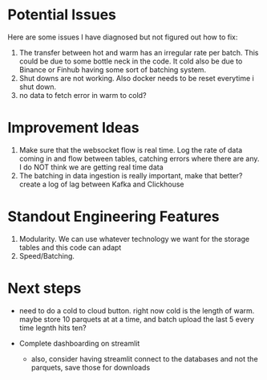 # Potential Issues
Here are some issues I have diagnosed but not figured out how to fix:
1. The transfer between hot and warm has an irregular rate per batch. This could be due to some bottle neck in the code. It cold also be due to Binance or Finhub having some sort of batching system.
2. Shut downs are not working. Also docker needs to be reset everytime i shut down.
3. no data to fetch error in warm to cold?

# Improvement Ideas
1. Make sure that the websocket flow is real time. Log the rate of data coming in and flow between tables, catching errors where there are any. I do NOT think we are getting real time data
2. The batching in data ingestion is really important, make that better? create a log of lag between Kafka and Clickhouse

# Standout Engineering Features
1. Modularity. We can use whatever technology we want for the storage tables and this code can adapt
2. Speed/Batching.

# Next steps
- need to do a cold to  cloud button. right now cold is the length of warm. maybe store 10 parquets at at a time, and batch upload the last 5 every time legnth hits ten?

- Complete dashboarding on streamlit
    - also, consider having streamlit connect to the databases and not the parquets, save those for downloads